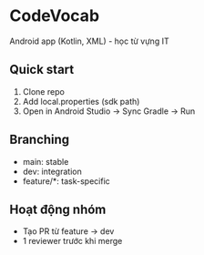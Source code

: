 # CodeVocab
Android app (Kotlin, XML) - học từ vựng IT

## Quick start
1. Clone repo
2. Add local.properties (sdk path)
3. Open in Android Studio -> Sync Gradle -> Run

## Branching
- main: stable
- dev: integration
- feature/*: task-specific

## Hoạt động nhóm
- Tạo PR từ feature -> dev
- 1 reviewer trước khi merge
